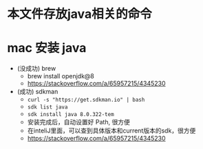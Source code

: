 # 本文件存放java相关的命令

# mac 安装 java
- (没成功) brew
  - brew install openjdk@8
  - https://stackoverflow.com/a/65957215/4345230
- (成功) sdkman
  - ```curl -s "https://get.sdkman.io" | bash```
  - ```sdk list java ```
  - ```sdk install java 8.0.322-tem ```
  - 安装完成后，自动设置好 Path, 很方便
  - 在inteliJ里面，可以查到具体版本和current版本的sdk，很方便
  - https://stackoverflow.com/a/65957215/4345230
